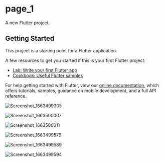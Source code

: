 # page_1

A new Flutter project.

## Getting Started

This project is a starting point for a Flutter application.

A few resources to get you started if this is your first Flutter project:

- [Lab: Write your first Flutter app](https://flutter.dev/docs/get-started/codelab)
- [Cookbook: Useful Flutter samples](https://flutter.dev/docs/cookbook)

For help getting started with Flutter, view our
[online documentation](https://flutter.dev/docs), which offers tutorials,
samples, guidance on mobile development, and a full API reference.

![Screenshot_1663499305](https://user-images.githubusercontent.com/98638038/190901820-955648e3-cac9-48c1-b0a8-f54e7ccf47cb.png)

![Screenshot_1663500007](https://user-images.githubusercontent.com/98638038/190901833-8fced4f7-8747-438d-b0d9-5805bea36d5c.png)

![Screenshot_1663500011](https://user-images.githubusercontent.com/98638038/190901836-47dfeace-1cde-4ade-9ee6-66d9d18b2d73.png)

![Screenshot_1663499579](https://user-images.githubusercontent.com/98638038/190901842-f663722c-9ee2-4df3-938a-bfc4bd532e5b.png)

![Screenshot_1663499589](https://user-images.githubusercontent.com/98638038/190901845-e5bcb71e-f324-4111-9490-b07391957e82.png)

![Screenshot_1663499594](https://user-images.githubusercontent.com/98638038/190901848-6d63b3d7-2589-4cb8-a3d9-0c983ba516fe.png)
